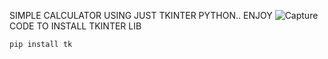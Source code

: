 SIMPLE CALCULATOR USING JUST TKINTER PYTHON..
ENJOY
![Capture](https://github.com/ahmmed-binas/CALCULATOR-apple-themed/assets/110778968/32ec0711-67b5-4d7a-a9f1-1d34a693e85a)
CODE TO INSTALL TKINTER LIB
```
pip install tk

```
